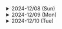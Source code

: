 <details><summary>2024-12/08 (Sun)</summary>
<details><summary>今日の天気</summary>

<span style="color: #e9dfe5; ">降水量 0.0ml</span>

<span style="color: #84a2d4; ">最低気温 2.0°c</span><span style="color: #d0576b; "> 最高気温 12.3°c</span>
<span style="color: #e9dfe5; "> 平均気温 5.8°c</span>

<span style="color: #165e83; ">北 2.9m/s</span>

<span style="color: #ee7800; ">日照 7.9h</span>
</details>

### ほぼ一日 mql5  D:\TwoSteps_EA>
> [!IMPORTANT]
> 戻りの型が同じならば複数の'return'を得られる関数、初実装！！
<details><summary>引数の参照渡し</summary>

- getDetails関数 のBUY/SELL適用まで
  - 参照渡しの初実装
  ``` cpp
  // 関数の定義
  void getDetails(double &arr[], int length){
    ArrayResize(arr, length);
    arr[0] = 3.14;
    arr[1] = 9.11;
  }
  // 関数の実行
  double value[];
  getDetails(value, 2);
  // value[0] = 3.14
  // value[1] = 9.11
  ```
</details>

### vscodeのポータブルがある！
リンク [VSCodeをポータブル化](https://cpoint-lab.co.jp/article/201903/8455/)
</details>
<details><summary>2024-12/09 (Mon)</summary>
<details><summary>今日の天気</summary>
<span style="color: #e9dfe5; ">降水量 0.0ml</span><br>
<span style="color: #84a2d4; ">最低気温 2.7°c</span><span style="color: #d0576b; "> 最高気温 13.0°c</span>
<span style="color: #e9dfe5; "> 平均気温 6.8°c</span><br>
<span style="color: #165e83; ">北北東 2.2m/s</span><br>
<span style="color: #ee7800; ">日照 7.3h</span>
</details>

### VSCodeポータブル、早速導入！
リンク [USBメモリで持ち運べるVSCode+Node.jsのポータブルな開発環境の作成](https://zenn.dev/ythk/articles/6e0e031cfc7534)
- 記事通り進めれば問題ない
- Node.jsの勉強が始まる
  - リンク [Node.jsとはなにか？なぜみんな使っているのか？](https://qiita.com/non_cal/items/a8fee0b7ad96e67713eb)
> [!TIP]
> 自分のpcでも割と遅い、待つ。<br>
> VSCodeの拡張機能を精査するべき。
### python markdownで日記
リンク [Pythonでほぼ日手帳形式のmarkdownメモ帳を作ろう(1年分)](https://qiita.com/NNNiNiNNN/items/92a740ca773a05cbbdc6)
- 記事はまだ読んでない
- 活用できればpc : 詳細、紙 : 概要、で運用したい
<details><summary>国際</summary>

- 韓国 : 尹大統領3日夜に'非常戒厳'を宣布
  - 7日 -> 謝罪 任期全う困難か
- シリア : 反体制派がアサド政権打倒？
  - 6日 -> イスラム過激派、シリア解放機構等が中部要衝ホムスに迫る
  - 7日 -> 南部ダルアーを制圧、ダマスクスは南北両方面を挟まれる
    - イラン革命防衛隊、シリアから脱出(伝)
    - アサド国外退避(伝)
</details>
<details><summary>国内</summary>

- 年収10n万円の壁

- <span style="color: #f5b199;"> 島根原発13年ぶりの稼働！(沸騰水型)</span>
</details>
<details><summary>経済 null</summary>
</details>
<details><summary>仕事＠遅番</summary>

- 明日の三棟現場の仕分け

- 17自以降に7/23台残り～19:00頃終了

  - VSCodeポータブルを起動する時間はわずかだった<br>
  - ローカルに.VSCodeファイルとか作っていたのは確認
</details>

### trade records
今考えてる<br>
ついにレンジを上方ブレイクしたのか確認中<br>
<time datetime="24:00">22:50</time> 上方ブレイクしたっぽい<br>
- いったん押して戻したらエントリーの設定<br>
- 今日はノートレでも良い。方向感がほしい<br>

<time datetime="24:00">23:42</time> 抜けてた<br>
- 追従する！！<br>

<time datetime="24:00">23:44</time> やめておこう。また機会はある。ノートレだ

</details>
<details><summary>2024-12/10 (Tue)</summary>
<details><summary>今日の天気</summary>
</details>

## 本機にもnode.jsを導入する
scoopを使って進めていく
- 1 : scoop install nvm
  - //nvm
- 2 :
- 3 : 
</details>